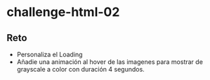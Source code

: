 # challenge-html-02

## Reto

- Personaliza el Loading
- Añadie una animación al hover de las imagenes para mostrar de grayscale a color con duración 4 segundos.